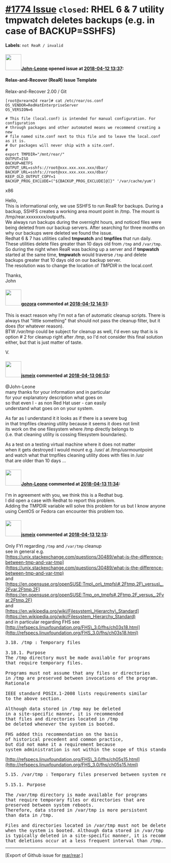 [\#1774 Issue](https://github.com/rear/rear/issues/1774) `closed`: RHEL 6 & 7 utility tmpwatch deletes backups (e.g. in case of BACKUP=SSHFS)
=============================================================================================================================================

**Labels**: `not ReaR / invalid`

#### <img src="https://avatars.githubusercontent.com/u/18706709?v=4" width="50">[John-Leone](https://github.com/John-Leone) opened issue at [2018-04-12 13:37](https://github.com/rear/rear/issues/1774):

#### Relax-and-Recover (ReaR) Issue Template

Relax-and-Recover 2.00 / Git

    [root@xrearm2d rear]# cat /etc/rear/os.conf
    OS_VENDOR=RedHatEnterpriseServer
    OS_VERSION=6

    # This file (local.conf) is intended for manual configuration. For configuration
    # through packages and other automated means we recommend creating a new
    # file named site.conf next to this file and to leave the local.conf as it is.
    # Our packages will never ship with a site.conf.
    #
    export TMPDIR="/mnt/rear/"
    OUTPUT=ISO
    BACKUP=NETFS
    OUTPUT_URL=sshfs://root@xxx.xxx.xxx.xxx/dbar/
    BACKUP_URL=sshfs://root@xxx.xxx.xxx.xxx/dbar/
    KEEP_OLD_OUTPUT_COPY=1
    BACKUP_PROG_EXCLUDE=("${BACKUP_PROG_EXCLUDE[@]}" '/var/cache/yum')

x86

Hello,  
This is informational only, we use SSHFS to run ReaR for backups. During
a backup, SSHFS creates a working area mount point in /tmp. The mount is
/tmp/rear.xxxxxxxx/outputfs.  
We always run backups during the overnight hours, and noticed files were
being deleted from our backup servers. After searching for three months
on why our backups were deleted we found the issue.  
Redhat 6 & 7 has utilities called **tmpwatch** and **tmpfiles** that run
daily. These utilities delete files greater than 10 days old from `/tmp`
and `/var/tmp`. So during the night when ReaR was backing up a server
and if **tmpwatch** started at the same time, **tmpwatch** would
traverse `/tmp` and delete backups greater that 10 days old on our
backup server.  
The resolution was to change the location of *TMPDIR* in the local.conf.

Thanks,  
John

#### <img src="https://avatars.githubusercontent.com/u/12116358?u=1c5ba9dcee5ca3082f03029a7fbe647efd30eb49&v=4" width="50">[gozora](https://github.com/gozora) commented at [2018-04-12 14:51](https://github.com/rear/rear/issues/1774#issuecomment-380833396):

This is exact reason why I'm not a fan of automatic cleanup scripts.
There is always that "little something" that should not pass the cleanup
filter, but it does (for whatever reason).  
BTW */var/tmp* could be subject for cleanup as well, I'd even say that
is is option \# 2 for cleanup right after */tmp*, so I'd not consider
this final solution either, but that is just matter of taste.

V.

#### <img src="https://avatars.githubusercontent.com/u/1788608?u=925fc54e2ce01551392622446ece427f51e2f0ce&v=4" width="50">[jsmeix](https://github.com/jsmeix) commented at [2018-04-13 06:53](https://github.com/rear/rear/issues/1774#issuecomment-381041813):

@John-Leone  
many thanks for your information and in particular  
for your explanatory description what goes on  
so that even I - as non Red Hat user - can easily  
understand what goes on on your system.

As far as I understand it it looks as if there is a severe bug  
in that tmpfiles cleaning utility because it seems it does not limit  
its work on the one filesystem where /tmp directly belongs to  
(i.e. that cleaning utility is cossing filesystem boundaries).

As a test on a testing virtual machine where it does not matter  
when it gets destroyed I would mount e.g. /usr/ at /tmp/usrmountpoint  
and watch what that tmpfiles cleaning utility does with files in /usr  
that are older than 10 days ...

#### <img src="https://avatars.githubusercontent.com/u/18706709?v=4" width="50">[John-Leone](https://github.com/John-Leone) commented at [2018-04-13 11:34](https://github.com/rear/rear/issues/1774#issuecomment-381108285):

I'm in agreement with you, we think this is a Redhat bug.  
I did open a case with Redhat to report this problem.  
Adding the TMPDIR variable will solve this problem for us but I know
anyone using CentOS or Fedora can encounter this problem too.

#### <img src="https://avatars.githubusercontent.com/u/1788608?u=925fc54e2ce01551392622446ece427f51e2f0ce&v=4" width="50">[jsmeix](https://github.com/jsmeix) commented at [2018-04-13 12:13](https://github.com/rear/rear/issues/1774#issuecomment-381116595):

Only FYI regarding `/tmp` and `/var/tmp` cleanup  
see in general e.g.  
[https://unix.stackexchange.com/questions/30489/what-is-the-difference-between-tmp-and-var-tmp](https://unix.stackexchange.com/questions/30489/what-is-the-difference-between-tmp-and-var-tmp)  
and  
[https://en.opensuse.org/openSUSE:Tmp\_on\_tmpfs\#.2Ftmp.2F\_versus\_.2Fvar.2Ftmp.2F](https://en.opensuse.org/openSUSE:Tmp_on_tmpfs#.2Ftmp.2F_versus_.2Fvar.2Ftmp.2F)  
and  
[https://en.wikipedia.org/wiki/Filesystem\_Hierarchy\_Standard](https://en.wikipedia.org/wiki/Filesystem_Hierarchy_Standard)  
and in particular regarding FHS see  
[http://refspecs.linuxfoundation.org/FHS\_3.0/fhs/ch03s18.html](http://refspecs.linuxfoundation.org/FHS_3.0/fhs/ch03s18.html)

<pre>
3.18. /tmp : Temporary files

3.18.1. Purpose
The /tmp directory must be made available for programs
that require temporary files.

Programs must not assume that any files or directories
in /tmp are preserved between invocations of the program.
Rationale

IEEE standard POSIX.1-2008 lists requirements similar
to the above section.

Although data stored in /tmp may be deleted
in a site-specific manner, it is recommended
that files and directories located in /tmp
be deleted whenever the system is booted.

FHS added this recommendation on the basis
of historical precedent and common practice,
but did not make it a requirement because
system administration is not within the scope of this standard.
</pre>

[http://refspecs.linuxfoundation.org/FHS\_3.0/fhs/ch05s15.html](http://refspecs.linuxfoundation.org/FHS_3.0/fhs/ch05s15.html)

<pre>
5.15. /var/tmp : Temporary files preserved between system reboots

5.15.1. Purpose

The /var/tmp directory is made available for programs
that require temporary files or directories that are
preserved between system reboots.
Therefore, data stored in /var/tmp is more persistent
than data in /tmp.

Files and directories located in /var/tmp must not be deleted
when the system is booted. Although data stored in /var/tmp
is typically deleted in a site-specific manner, it is recommended
that deletions occur at a less frequent interval than /tmp.
</pre>

------------------------------------------------------------------------

\[Export of Github issue for
[rear/rear](https://github.com/rear/rear).\]
